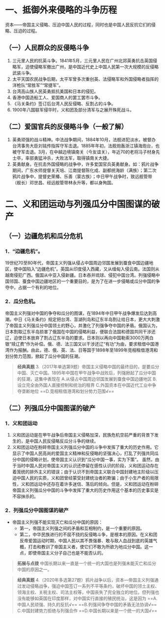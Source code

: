 # 一、抵御外来侵略的斗争历程
资本——帝国主义侵略、压迫中国人民的过程，同时也是中国人民反抗它们的侵略、压迫的过程。
## （一）人民群众的反侵略斗争
1. 三元里人民的抗英斗争。1841年5月，三元里人民在广州北郊英勇抗击英国侵略军，迫使侵略军撤出广州，是中国近代史上中国人民第一次大规模的反侵略武装斗争。
2. 太平天国农民战争后期，太平军曾多次重创英、法侵略军和外国侵略者指挥的洋枪队“常胜军”“常捷军”。
3. 台湾高山族人民英勇抵抗美国和日本的侵犯。
4. 香港中国造船工人、爱国商人的罢工罢市斗争。
5. 《马关条约》签订后台湾人民反侵略、反割占的斗争。
6. 1900年八国联军侵华时，义和团及部分清军与之展开殊死战斗。
## （二）爱国官兵的反侵略斗争（一般了解）
1. 英勇顽强的战斗精神。中法战争期间，1884年10月，法舰进犯淡水，被督办台湾事务大臣刘铭传指挥守军击退。1885年年初，法舰炮轰浙江镇海炮台，也被守军击退。3月，在中越边境镇南关（今友谊关），年近70的老将冯子材身先士卒，率部勇猛冲杀，大败法军，取得镇南关大捷。
2. 英勇献身。在抗击外国侵略的战争中，许多爱国官兵英勇献身。如：鸦片战争期间，广东水师提督关天培、江南提督陈化成、副都统海龄（满族）；第二次鸦片战争中，提督史荣椿、乐善（蒙古族）；中日甲午战争时，致远舰管带（舰长）邓世昌、经远舰管带林永升等，都以身殉国。
# 二、义和团运动与列强瓜分中国图谋的破产
## （一）边疆危机和瓜分危机
### 1．“边疆危机”。
19世纪70至80年代，帝国主义列强从侵占中国周边邻国发展到蚕食中国边疆地区，使中国陷入“边疆危机”。英国从印度侵入西藏，又从缅甸入侵云南。法国则从越南侵犯广西。俄国从中亚入侵新疆。日本吞并琉球、侵犯中国台湾。列强侵略中国邻国、蚕食中国边疆地区的一个重要目的，是为了在进一步侵略或瓜分中国的争夺中，占据一个有利的地位。
### 2．瓜分危机。
帝国主义列强对中国的争夺和瓜分的图谋，在1894年中日甲午战争爆发后达到高潮。中日《马关条约》规定把台湾、澎湖列岛和辽东半岛割让给日本，更大大刺激了帝国主义列强瓜分中国领土的野心，并激化了列强争夺中国的矛盾。俄国认为，日本割取辽东半岛损害了俄国在中国的侵略利益，便联合法国和德国共同干涉还辽，迫使日本放弃了割占辽东半岛的要求。日本则以再向中国勒索3000万两白银“赎辽费”作为补偿。俄、德、法三国又以干涉还辽“有功”为由，要求租借中国港湾作为报酬。由此，德、俄、英、法、日等国于1898年至1899年竞相租借港湾和划分势力范围，掀起了瓜分中国的狂潮。

>**经典真题**
3.（2017年单选第9题）帝国主义侵略中国的最终目的，是要瓜分中国、灭亡中国。1895年中国在甲午战争中战败后，列强掀起了瓜分中国的狂潮，这集中表现在
A.从侵占中国周边邻国发展到蚕食中国边疆地区
B.设立完全由外国人直接控制和统治的租界
C.外国资本在中国近代工业中争夺垄断地位
==D.竞相租借港湾和划分势力范围√==
## （二）列强瓜分中国图谋的破产
### 1．义和团运动
1. 义和团运动是在甲午战争后帝国主义侵略加深，民族危机空前严重的背景下发生的，是中国人民反侵略反瓜分斗争的继续。
2. 义和团运动在粉碎帝国主义列强瓜分中国的斗争中发挥了重大的历史作用。它显示了中国人民高尚的爱国主义精神和反侵略的坚强决心，打乱了列强共同瓜分中国的侵略计划，使帝国主义认识到“瓜分中国一事，实为下策”。
	虽然，由于当时中国人民对帝国主义的认识还停留在感性认识的阶段，义和团运动存在着笼统的排外主义的错误；由于认识不到帝国主义联合中国封建地主阶级以压迫中国人民的实质，义和团曾经蒙受封建统治者的欺骗；由于小生产者的局限性，义和团运动中还存在着许多迷信、落后的倾向。但是，义和团运动在粉碎帝国主义列强瓜分中国的斗争中发挥了重大的历史作用这个基本的历史事实是不容抹杀的。
### 2．列强瓜分中国图谋的破产
- 帝国主义列强不能实现灭亡和瓜分中国的原因：
	- 第一，帝国主义列强之间的矛盾和互相制约，是一个重要的原因。
	- 第二，中华民族进行的不屈不挠的反侵略斗争，是根本的原因。在义和团反帝爱国运动时期，中国人民以其不畏强暴、敢与敌人血战到底的英雄气概，打击和教训了帝国主义者，使它们不敢为所欲为地瓜分中国。这一点，即使帝国主义分子自己也是不能否认的。

>**拓展与点拨** 
中国长期以来一直是一个统一的大国也是列强未能灭亡和瓜分中国的原因之一。

>**经典真题**
4.（2020年多选第27题）鸦片战争以后，资本—帝国主义列强通过发动侵略战争，强迫中国签订一系列不平等条约，破坏中国的领土主权、领海主权、关税主权、司法主权等，中国丧失了完全独立的地位。但列强也没有能够如英国在印度那样，对中国实行直接的殖民统治，这是因为
==A.中国人民顽强、持久的反抗√==
==B.列强间争夺中国的矛盾无法协调√==
C.中国封建势力拒绝与列强合作
==D.中国长期以来是一个统一的大国√==